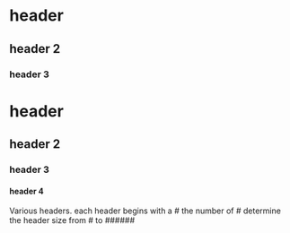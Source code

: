 # header
## header 2
### header 3
# header 
## header 2
### header 3
#### header 4
Various headers.
each header begins with a # 
the number of # determine the header size
from # to ######
